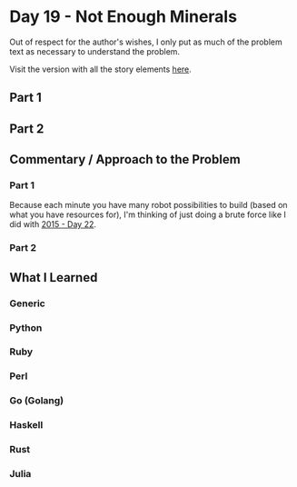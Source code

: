 # Day 19 - Not Enough Minerals

Out of respect for the author's wishes, I only put as much of the problem text as necessary to understand the problem.

Visit the version with all the story elements [here](https://adventofcode.com/2022/day/19).

## Part 1

## Part 2

## Commentary / Approach to the Problem
### Part 1
Because each minute you have many robot possibilities to build (based on what you have resources for), I'm thinking of
just doing a brute force like I did with [2015 - Day 22](https://github.com/djotaku/adventofcode/tree/main/2015/Day_22).
### Part 2
## What I Learned

### Generic

### Python

### Ruby

### Perl

### Go (Golang)

### Haskell

### Rust

### Julia
    